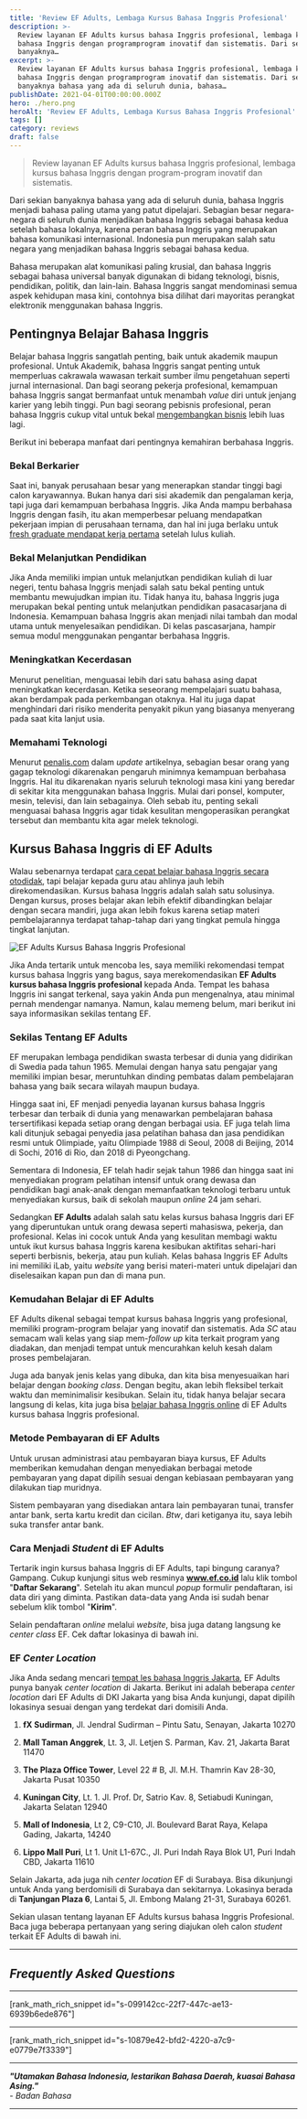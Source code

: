 ```yaml
---
title: 'Review EF Adults, Lembaga Kursus Bahasa Inggris Profesional'
description: >-
  Review layanan EF Adults kursus bahasa Inggris profesional, lembaga kursus
  bahasa Inggris dengan programprogram inovatif dan sistematis. Dari sekian
  banyaknya…
excerpt: >-
  Review layanan EF Adults kursus bahasa Inggris profesional, lembaga kursus
  bahasa Inggris dengan programprogram inovatif dan sistematis. Dari sekian
  banyaknya bahasa yang ada di seluruh dunia, bahasa…
publishDate: 2021-04-01T00:00:00.000Z
hero: ./hero.png
heroAlt: 'Review EF Adults, Lembaga Kursus Bahasa Inggris Profesional'
tags: []
category: reviews
draft: false
---
```


> Review layanan EF Adults kursus bahasa Inggris profesional, lembaga kursus bahasa Inggris dengan program-program inovatif dan sistematis.

Dari sekian banyaknya bahasa yang ada di seluruh dunia, bahasa Inggris menjadi bahasa paling utama yang patut dipelajari. Sebagian besar negara-negara di seluruh dunia menjadikan bahasa Inggris sebagai bahasa kedua setelah bahasa lokalnya, karena peran bahasa Inggris yang merupakan bahasa komunikasi internasional. Indonesia pun merupakan salah satu negara yang menjadikan bahasa Inggris sebagai bahasa kedua.

Bahasa merupakan alat komunikasi paling krusial, dan bahasa Inggris sebagai bahasa universal banyak digunakan di bidang teknologi, bisnis, pendidikan, politik, dan lain-lain. Bahasa Inggris sangat mendominasi semua aspek kehidupan masa kini, contohnya bisa dilihat dari mayoritas perangkat elektronik menggunakan bahasa Inggris.

## Pentingnya Belajar Bahasa Inggris

Belajar bahasa Inggris sangatlah penting, baik untuk akademik maupun profesional. Untuk Akademik, bahasa Inggris sangat penting untuk memperluas cakrawala wawasan terkait sumber ilmu pengetahuan seperti jurnal internasional. Dan bagi seorang pekerja profesional, kemampuan bahasa Inggris sangat bermanfaat untuk menambah _value_ diri untuk jenjang karier yang lebih tinggi. Pun bagi seorang pebisnis profesional, peran bahasa Inggris cukup vital untuk bekal [mengembangkan bisnis](/blog/mengembangkan-bisnis-dengan-pemasaran-online/) lebih luas lagi.

Berikut ini beberapa manfaat dari pentingnya kemahiran berbahasa Inggris.

### Bekal Berkarier

Saat ini, banyak perusahaan besar yang menerapkan standar tinggi bagi calon karyawannya. Bukan hanya dari sisi akademik dan pengalaman kerja, tapi juga dari kemampuan berbahasa Inggris. Jika Anda mampu berbahasa Inggris dengan fasih, itu akan memperbesar peluang mendapatkan pekerjaan impian di perusahaan ternama, dan hal ini juga berlaku untuk [fresh graduate mendapat kerja pertama](/blog/tips-fresh-graduate-cara-dapat-kerja-pertama/) setelah lulus kuliah.

### Bekal Melanjutkan Pendidikan

Jika Anda memiliki impian untuk melanjutkan pendidikan kuliah di luar negeri, tentu bahasa Inggris menjadi salah satu bekal penting untuk membantu mewujudkan impian itu. Tidak hanya itu, bahasa Inggris juga merupakan bekal penting untuk melanjutkan pendidikan pasacasarjana di Indonesia. Kemampuan bahasa Inggris akan menjadi nilai tambah dan modal utama untuk menyelesaikan pendidikan. Di kelas pascasarjana, hampir semua modul menggunakan pengantar berbahasa Inggris.

### Meningkatkan Kecerdasan

Menurut penelitian, menguasai lebih dari satu bahasa asing dapat meningkatkan kecerdasan. Ketika seseorang mempelajari suatu bahasa, akan berdampak pada perkembangan otaknya. Hal itu juga dapat menghindari dari risiko menderita penyakit pikun yang biasanya menyerang pada saat kita lanjut usia.

### Memahami Teknologi

Menurut <a href="https://penalis.com">penalis.com</a> dalam _update_ artikelnya, sebagian besar orang yang gagap teknologi dikarenakan pengaruh minimnya kemampuan berbahasa Inggris. Hal itu dikarenakan nyaris seluruh teknologi masa kini yang beredar di sekitar kita menggunakan bahasa Inggris. Mulai dari ponsel, komputer, mesin, televisi, dan lain sebagainya. Oleh sebab itu, penting sekali menguasai bahasa Inggris agar tidak kesulitan mengoperasikan perangkat tersebut dan membantu kita agar melek teknologi.

## Kursus Bahasa Inggris di EF Adults

Walau sebenarnya terdapat [cara cepat belajar bahasa Inggris secara otodidak](/blog/cara-cepat-belajar-bahasa-inggris-secara-otodidak/), tapi belajar kepada guru atau ahlinya jauh lebih direkomendasikan. Kursus bahasa Inggris adalah salah satu solusinya. Dengan kursus, proses belajar akan lebih efektif dibandingkan belajar dengan secara mandiri, juga akan lebih fokus karena setiap materi pembelajarannya terdapat tahap-tahap dari yang tingkat pemula hingga tingkat lanjutan.

![EF Adults Kursus Bahasa Inggris Profesional](./images/ef-adults-kursus-bahasa-inggris-profesional.jpg)

Jika Anda tertarik untuk mencoba les, saya memiliki rekomendasi tempat kursus bahasa Inggris yang bagus, saya merekomendasikan **EF Adults kursus bahasa Inggris profesional** kepada Anda. Tempat les bahasa Inggris ini sangat terkenal, saya yakin Anda pun mengenalnya, atau minimal pernah mendengar namanya. Namun, kalau memeng belum, mari berikut ini saya informasikan sekilas tentang EF.

### Sekilas Tentang EF Adults

EF merupakan lembaga pendidikan swasta terbesar di dunia yang didirikan di Swedia pada tahun 1965. Memulai dengan hanya satu pengajar yang memiliki impian besar, meruntuhkan dinding pembatas dalam pembelajaran bahasa yang baik secara wilayah maupun budaya.

Hingga saat ini, EF menjadi penyedia layanan kursus bahasa Inggris terbesar dan terbaik di dunia yang menawarkan pembelajaran bahasa tersertifikasi kepada setiap orang dengan berbagai usia. EF juga telah lima kali ditunjuk sebagai penyedia jasa pelatihan bahasa dan jasa pendidikan resmi untuk Olimpiade, yaitu Olimpiade 1988 di Seoul, 2008 di Beijing, 2014 di Sochi, 2016 di Rio, dan 2018 di Pyeongchang.

Sementara di Indonesia, EF telah hadir sejak tahun 1986 dan hingga saat ini menyediakan program pelatihan intensif untuk orang dewasa dan pendidikan bagi anak-anak dengan memanfaatkan teknologi terbaru untuk menyediakan kursus, baik di sekolah maupun _online_ 24 jam sehari.

Sedangkan **EF Adults** adalah salah satu kelas kursus bahasa Inggris dari EF yang diperuntukan untuk orang dewasa seperti mahasiswa, pekerja, dan profesional. Kelas ini cocok untuk Anda yang kesulitan membagi waktu untuk ikut kursus bahasa Inggris karena kesibukan aktifitas sehari-hari seperti berbisnis, bekerja, atau pun kuliah. Kelas bahasa Inggris EF Adults ini memiliki iLab, yaitu _website_ yang berisi materi-materi untuk dipelajari dan diselesaikan kapan pun dan di mana pun.

### Kemudahan Belajar di EF Adults

EF Adults dikenal sebagai tempat kursus bahasa Inggris yang profesional, memiliki program-program belajar yang inovatif dan sistematis. Ada _SC_ atau semacam wali kelas yang siap mem-_follow up_ kita terkait program yang diadakan, dan menjadi tempat untuk mencurahkan keluh kesah dalam proses pembelajaran.

Juga ada banyak jenis kelas yang dibuka, dan kita bisa menyesuaikan hari belajar dengan _booking class_. Dengan begitu, akan lebih fleksibel terkait waktu dan meminimalisir kesibukan. Selain itu, tidak hanya belajar secara langsung di kelas, kita juga bisa <a href="https://www.ef.co.id/englishfirst/adults/courses/learn/">belajar bahasa Inggris online</a> di EF Adults kursus bahasa Inggris profesional.

### Metode Pembayaran di EF Adults

Untuk urusan administrasi atau pembayaran biaya kursus, EF Adults memberikan kemudahan dengan menyediakan berbagai metode pembayaran yang dapat dipilih sesuai dengan kebiasaan pembayaran yang dilakukan tiap muridnya.

Sistem pembayaran yang disediakan antara lain pembayaran tunai, transfer antar bank, serta kartu kredit dan cicilan. _Btw_, dari ketiganya itu, saya lebih suka transfer antar bank.

### Cara Menjadi _Student_ di EF Adults

Tertarik ingin kursus bahasa Inggris di EF Adults, tapi bingung caranya? Gampang. Cukup kunjungi situs web resminya **www.ef.co.id** lalu klik tombol "**Daftar Sekarang**". Setelah itu akan muncul _popup_ formulir pendaftaran, isi data diri yang diminta. Pastikan data-data yang Anda isi sudah benar sebelum klik tombol "**Kirim**".

Selain pendaftaran _online_ melalui _website_, bisa juga datang langsung ke _center class_ EF. Cek daftar lokasinya di bawah ini.

### EF _Center Location_

Jika Anda sedang mencari <a href="https://www.ef.co.id/englishfirst/adults/">tempat les bahasa Inggris Jakarta</a>, EF Adults punya banyak _center location_ di Jakarta. Berikut ini adalah beberapa _center location_ dari EF Adults di DKI Jakarta yang bisa Anda kunjungi, dapat dipilih lokasinya sesuai dengan yang terdekat dari domisili Anda.

1. **fX Sudirman**, Jl. Jendral Sudirman – Pintu Satu, Senayan, Jakarta 10270

2. **Mall Taman Anggrek**, Lt. 3, Jl. Letjen S. Parman, Kav. 21, Jakarta Barat 11470

3. **The Plaza Office Tower**, Level 22 # B, Jl. M.H. Thamrin Kav 28-30, Jakarta Pusat 10350

4. **Kuningan City**, Lt. 1. Jl. Prof. Dr, Satrio Kav. 8, Setiabudi Kuningan, Jakarta Selatan 12940

5. **Mall of Indonesia**, Lt 2, C9-C10, Jl. Boulevard Barat Raya, Kelapa Gading, Jakarta, 14240

6. **Lippo Mall Puri**, Lt 1. Unit L1-67C., Jl. Puri Indah Raya Blok U1, Puri Indah CBD, Jakarta 11610

Selain Jakarta, ada juga nih _center location_ EF di Surabaya. Bisa dikunjungi untuk Anda yang berdomisili di Surabaya dan sekitarnya. Lokasinya berada di **Tanjungan Plaza 6**, Lantai 5, Jl. Embong Malang 21-31, Surabaya 60261.

Sekian ulasan tentang layanan EF Adults kursus bahasa Inggris Profesional. Baca juga beberapa pertanyaan yang sering diajukan oleh calon _student_ terkait EF Adults di bawah ini.

---

## _Frequently Asked Questions_

---

\[rank_math_rich_snippet id="s-099142cc-22f7-447c-ae13-6939b6ede876"\]

---

\[rank_math_rich_snippet id="s-10879e42-bfd2-4220-a7c9-e0779e7f3339"\]

---

_**"Utamakan Bahasa Indonesia, lestarikan Bahasa Daerah, kuasai Bahasa Asing."**_  
\- _Badan Bahasa_

---
